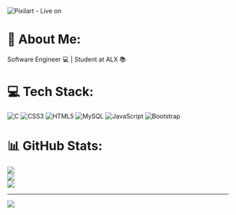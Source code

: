 ![Pixilart - Live on](https://github.com/Farah-halim/farah-halim/assets/124280900/de8d0957-9a93-41b0-a703-f49670c37007)

# 💫 About Me:
Software Engineer 💻 | Student at ALX 📚

# 💻 Tech Stack:
![C](https://img.shields.io/badge/c-%2300599C.svg?style=for-the-badge&logo=c&logoColor=white) ![CSS3](https://img.shields.io/badge/css3-%231572B6.svg?style=for-the-badge&logo=css3&logoColor=white) ![HTML5](https://img.shields.io/badge/html5-%23E34F26.svg?style=for-the-badge&logo=html5&logoColor=white) ![MySQL](https://img.shields.io/badge/mysql-%2300000f.svg?style=for-the-badge&logo=mysql&logoColor=white) ![JavaScript](https://img.shields.io/badge/javascript-%23323330.svg?style=for-the-badge&logo=javascript&logoColor=%23F7DF1E) ![Bootstrap](https://img.shields.io/badge/bootstrap-%238511FA.svg?style=for-the-badge&logo=bootstrap&logoColor=white)
# 📊 GitHub Stats:
![](https://github-readme-stats.vercel.app/api?username=farah-halim&theme=radical&hide_border=false&include_all_commits=false&count_private=false)<br/>
![](https://github-readme-streak-stats.herokuapp.com/?user=farah-halim&theme=radical&hide_border=false)<br/>
![](https://github-readme-stats.vercel.app/api/top-langs/?username=farah-halim&theme=radical&hide_border=false&include_all_commits=false&count_private=false&layout=compact)

---
[![](https://visitcount.itsvg.in/api?id=farah-halim&icon=1&color=5)](https://visitcount.itsvg.in)

